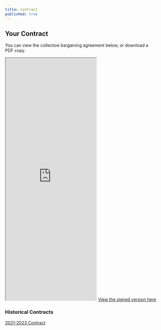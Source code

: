 ```yaml
---
title: Contract
published: true
---
```

  
## Your Contract

You can view the collective bargaining agreement below, or download a PDF copy.

<iframe height="800" src="https://drive.google.com/file/d/1WFW3nx3fcKqIwRep2ED2OBVy7dwK-DxL/preview">
</iframe>

<a href="https://drive.google.com/file/d/154fKbxEATMsp__PvhFzGcqw7vMipjcB6/view?usp=sharing">
    View the signed version here
</a>

### Historical Contracts

<a href="https://drive.google.com/file/d/1RKx_rNubPfGRsk0Xr6IClqb9vGfBaICU/view?usp=sharing">
    2021-2023 Contract
</a>